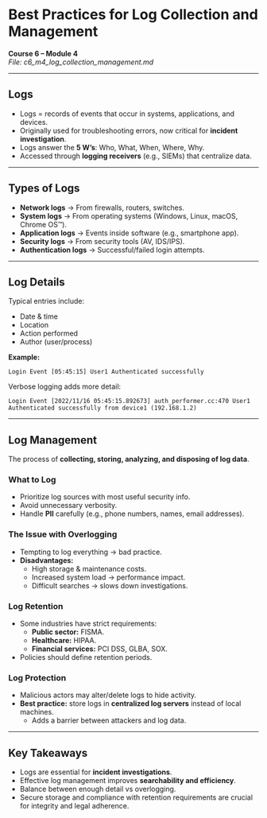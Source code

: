 # Best Practices for Log Collection and Management  

**Course 6 – Module 4**  
_File: c6_m4_log_collection_management.md_  

---

## Logs  
- Logs = records of events that occur in systems, applications, and devices.  
- Originally used for troubleshooting errors, now critical for **incident investigation**.  
- Logs answer the **5 W’s**: Who, What, When, Where, Why.  
- Accessed through **logging receivers** (e.g., SIEMs) that centralize data.  

---

## Types of Logs  
- **Network logs** → From firewalls, routers, switches.  
- **System logs** → From operating systems (Windows, Linux, macOS, Chrome OS™).  
- **Application logs** → Events inside software (e.g., smartphone app).  
- **Security logs** → From security tools (AV, IDS/IPS).  
- **Authentication logs** → Successful/failed login attempts.  

---

## Log Details  
Typical entries include:  
- Date & time  
- Location  
- Action performed  
- Author (user/process)  

**Example:**  
```  
Login Event [05:45:15] User1 Authenticated successfully  
```  

Verbose logging adds more detail:  
```  
Login Event [2022/11/16 05:45:15.892673] auth_performer.cc:470 User1 Authenticated successfully from device1 (192.168.1.2)  
```  

---

## Log Management  
The process of **collecting, storing, analyzing, and disposing of log data**.  

### What to Log  
- Prioritize log sources with most useful security info.  
- Avoid unnecessary verbosity.  
- Handle **PII** carefully (e.g., phone numbers, names, email addresses).  

### The Issue with Overlogging  
- Tempting to log everything → bad practice.  
- **Disadvantages:**  
  - High storage & maintenance costs.  
  - Increased system load → performance impact.  
  - Difficult searches → slows down investigations.  

### Log Retention  
- Some industries have strict requirements:  
  - **Public sector:** FISMA.  
  - **Healthcare:** HIPAA.  
  - **Financial services:** PCI DSS, GLBA, SOX.  
- Policies should define retention periods.  

### Log Protection  
- Malicious actors may alter/delete logs to hide activity.  
- **Best practice:** store logs in **centralized log servers** instead of local machines.  
  - Adds a barrier between attackers and log data.  

---

## Key Takeaways  
- Logs are essential for **incident investigations**.  
- Effective log management improves **searchability and efficiency**.  
- Balance between enough detail vs overlogging.  
- Secure storage and compliance with retention requirements are crucial for integrity and legal adherence.  
